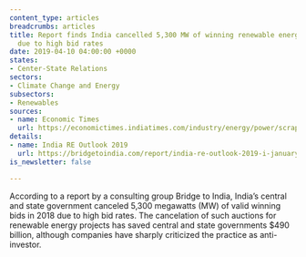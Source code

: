 ```yaml
---
content_type: articles
breadcrumbs: articles
title: Report finds India cancelled 5,300 MW of winning renewable energy bids in 2018
  due to high bid rates
date: 2019-04-10 04:00:00 +0000
states:
- Center-State Relations
sectors:
- Climate Change and Energy
subsectors:
- Renewables
sources:
- name: Economic Times
  url: https://economictimes.indiatimes.com/industry/energy/power/scrapping-renewable-energy-projects-saved-rs-3400-cr-mnre-secretary/articleshow/68714627.cms
details:
- name: India RE Outlook 2019
  url: https://bridgetoindia.com/report/india-re-outlook-2019-i-january-2019/
is_newsletter: false

---
```

According to a report by a consulting group Bridge to India, India’s central and state government canceled 5,300 megawatts (MW) of valid winning bids in 2018 due to high bid rates. The cancelation of such auctions for renewable energy projects has saved central and state governments $490 billion, although companies have sharply criticized the practice as anti-investor.
